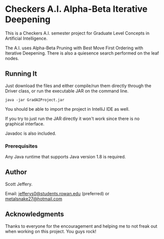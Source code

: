 # Checkers A.I. Alpha-Beta Iterative Deepening

This is a Checkers A.I. semester project for Graduate Level Concepts in Artificial Intelligence. 

The A.I. uses Alpha-Beta Pruning with Best Move First Ordering with Iterative Deepening. There is also a quiesence search performed on the leaf nodes.

## Running It

Just download the files and either compile/run them directly through the Driver class, or run the executable JAR on the command line.

``` java -jar GradAIProject.jar ```

You should be able to import the project in IntelliJ IDE as well. 

If you try to just run the JAR directly it won't work since there is no graphical interface.

Javadoc is also included.

### Prerequisites

Any Java runtime that supports Java version 1.8 is required.

## Author

Scott Jeffery.

Email: jefferys0@students.rowan.edu (preferred) or metalsnake27@hotmail.com


## Acknowledgments

Thanks to everyone for the encouragement and helping me to not freak out when working on this project. You guys rock!
